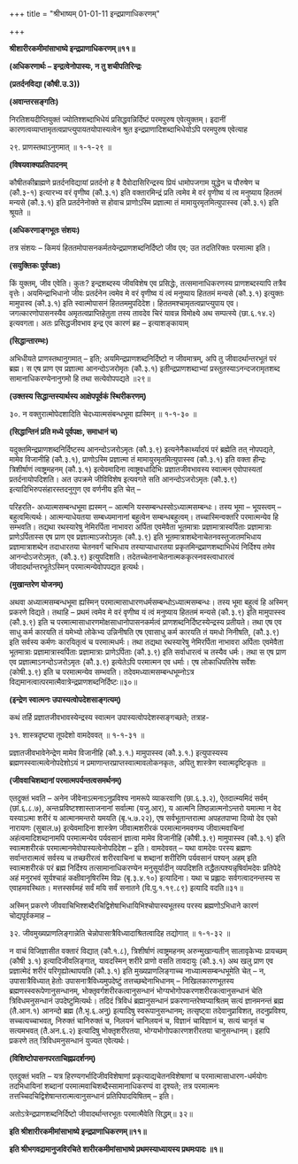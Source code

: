 +++
title = "श्रीभाष्यम् 01-01-11 इन्द्रप्राणाधिकरणम्"

+++


**श्रीशारीरकमीमांसाभाष्ये इन्द्रप्राणाधिकरणम्॥११॥**

**(अधिकरणार्थः – इन्द्रत्वेनोपास्यः, न तु शचीपतिरिन्द्रः**

**(प्रतर्दनविद्या (कौषी.उ.3))**

**(अवान्तरसङ्गतिः)**

निरतिशयदीप्तियुक्तं ज्योतिश्शब्दाभिधेयं प्रसिद्धवन्निर्दिष्टं परमपुरुष एवेत्युक्तम्। इदानीं कारणत्वव्याप्तामृतत्वप्राप्त्युपायतयोपास्यत्वेन श्रुत इन्द्रप्राणादिशब्दाभिधेयोऽपि परमपुरुष एवेत्याह

२९. प्राणस्तथाऽनुगमात् ॥ १-१-२९ ॥

**(विषयवाक्यप्रतिपादनम्**

कौषीतकीब्राह्मणे प्रतर्दनविद्यायां प्रतर्दनो ह वै दैवोदासिरिन्द्रस्य प्रियं धामोपजगाम युद्धेन च पौरुषेण च (कौ.३-१) इत्यारभ्य वरं वृणीष्व (कौ.३.१) इति वक्तारमिन्द्रं प्रति त्वमेव मे वरं वृणीष्व यं त्व मनुष्याय हिततमं मन्यसे (कौ.३.१) इति प्रतर्दनेनोक्ते स होवाच प्राणोऽस्मि प्रज्ञात्मा तं मामायुरमृतमित्युपास्स्व (कौ.३.१) इति श्रूयते ॥

**(अधिकरणाङ्गभूतः संशयः)**

तत्र संशयः – किमयं हिततमोपासनकर्मतयेन्द्रप्राणशब्दनिर्दिष्टो जीव एव; उत तदतिरिक्तः परमात्मा इति।

**(सयुक्तिकः पूर्वपक्षः)**

किं युक्तम्, जीव एवेति। कुतः? इन्द्रशब्दस्य जीवविशेष एव प्रसिद्धेः, तत्समानाधिकरणस्य प्राणशब्दस्यापि तत्रैव वृत्तेः। अयमिन्द्राभिधानो जीवः प्रतर्दनेन त्वमेव मे वरं वृणीष्व यं त्वं मनुष्याय हिततमं मन्यसे (कौ.३.१) इत्युक्तः मामुपास्व (कौ.३.१) इति स्वात्मोपासनं हिततममुपदिदेश। हिततमश्चामृतत्वप्राप्त्युपाय एव। जगत्कारणोपासनस्यैव अमृतत्वप्राप्तिहेतुता तस्य तावदेव चिरं यावन्न विमोक्ष्ये अथ सम्पत्स्ये (छा.६.१४.२) इत्यवगता। अतः प्रसिद्धजीवभाव इन्द्र एव कारणं ब्रह – इत्याशङ्कायाम्

**(सिद्धान्तारम्भः)**

अभिधीयते प्राणस्तथानुगमात् – इति; अयमिन्द्रप्राणशब्दनिर्दिष्टो न जीवमात्रम्, अपि तु जीवादर्थान्तरभूतं परं ब्रह्म। स एष प्राण एव प्रज्ञात्मा आनन्दोऽजरोमृतः (कौ.३.१) इतीन्द्रप्राणशब्दाभ्यां प्रस्तुतस्याऽनन्दजरामृतशब्द सामानाधिकरण्येनानुगमो हि तथा सत्येवोपपद्यते ॥२९॥

**(उक्तस्य सिद्धान्तस्यार्थस्य आक्षेपपूर्वकं स्थिरीकरणम्)**

३०. न वक्तुरात्मोपेदशादिति चेदध्यात्मसंबन्धभूमा ह्यस्मिन् ॥ १-१-३० ॥

**(सिद्धान्तिनं प्रति मध्ये पूर्वपक्षः, समाधानं च)**

यदुक्तमिन्द्रप्राणशब्दनिर्दिष्टस्य आनन्दोऽजरोऽमृतः (कौ.३.९) इत्यनेनैकार्थ्यादयं परं ब्रह्मेति तत् नोपपद्यते, मामेव विजानीहि (कौ.३.१), प्राणोऽस्मि प्रज्ञात्मा तं मामायुरमृतमित्युपास्स्व (कौ.३.१) इति वक्ता हीन्द्रः त्रिशीर्षाणं त्वाष्ट्रमहनम् (कौ.३.१) इत्येवमादिना त्वाष्ट्रवधादिभिः प्रज्ञातजीवभावस्य स्वात्मन एवोपास्यतां प्रतर्दनायोपदिशति। अत उपक्रमे जीविविशेष इत्यवगते सति आनन्दोऽजरोऽमृतः (कौ.३.९) इत्यादिभिरुपसंहारस्तदनुगुण एव वर्णनीय इति चेत् –

परिहरति- अध्यात्मसम्बन्धभूमा ह्यस्मन् – आत्मनि यस्सम्बन्धस्सोऽध्यात्मसम्बन्धः। तस्य भूमा – भूयस्त्वम् – बहुत्वमित्यर्थः। आत्मन्याधेयतया सम्बध्यमानानां बहुत्वेन सम्बन्धबहुत्वम्। तच्चास्मिन्वक्तरि परमात्मन्येव हि सम्भवति। तद्यथा रथस्यारेषु नेमिरर्पिता नाभावरा अर्पिता एवमेवैता भूतमात्राः प्रज्ञामात्रास्वर्पिताः प्रज्ञामात्राः प्राणेऽर्पितास्स एष प्राण एव प्रज्ञात्माऽजरोऽमृतः (कौ.३.९) इति भूतमात्राशब्देनाचेतनवस्तुजातमभिधाय प्रज्ञामात्राशब्देन तदाधारतया चेतनवर्गं चाभिधाय तस्याप्याधारतया प्रकृतमिन्द्रप्राणशब्दाभिधेयं निर्दिश्य तमेव आनन्दोऽजरोऽमृतः, (कौ.३.९) इत्युपदिशति। तदेतच्चेतनाचेतनात्मककृत्स्नवस्त्वाधारत्वं जीवादर्थान्तरभूतेऽस्मिन् परमात्मन्येवोपपद्यत इत्यर्थः।

**(मुखान्तरेण योजनम्)**

अथवा अध्यात्मसम्बन्धभूमा ह्यस्मिन्
परमात्मासाधारणधर्मसम्बन्धोऽध्यात्मसम्बन्धः। तस्य भूमा बहुत्वं हि अस्मिन् प्रकरणे विद्यते। तथाहि – प्रथमं त्वमेव मे वरं वृणीष्व यं त्वं मनुष्याय हिततमं मन्यसे (कौ.३.९) इति मामुपास्स्व (कौ.३.९) इति च परमात्मासाधारणमोक्षसाधानोपासनकर्मत्वं प्राणशब्दनिर्दिष्टस्येन्द्रस्य प्रतीयते। तथा एष एव साधु कर्म कारयति तं यमेभ्यो लोकेभ्य उन्निनीषति एष एवासाधु कर्म कारयति तं यमधो निनीषति, (कौ.३.९) इति सर्वस्य कर्मणः कारयितृत्वं च परमात्मधर्मः। तथा तद्यथा रथस्यारेषु नेमिरर्पिता नाभावरा
अर्पिताः एवमेवैता भूतमात्राः प्रज्ञामात्रास्वर्पिताः प्रज्ञामात्राः प्राणेऽर्पिताः (कौ.३.९) इति सर्वाधारत्वं च तस्यैव धर्मः। तथा स एष प्राण एव प्रज्ञात्माऽनन्दोऽजरोऽमृतः (कौ.३.९) इत्येतेऽपि परमात्मन एव धर्माः।
एष लोकाधिपतिरेष सर्वेशः (कोषी.३.९) इति च परमात्मन्येव सम्भवति। तदेवमध्यात्मसम्बन्धभूम्नोऽत्र विद्यमानत्वात्परमात्मैवात्रेन्द्रप्राणशब्दनिर्दिष्टः॥३०॥

**(इन्द्रेण स्वात्मनः उपास्यत्वोपदेशसाङ्गत्यम्)**

कथं तर्हि प्रज्ञातजीवभावस्येन्द्रस्य स्वात्मन उपास्यत्वोपदेशस्सङ्गच्छते; तत्राह-

३१. शास्त्रदृष्ट्या तूपदेशो वामदेववत् ॥ १-१-३१ ॥

प्रज्ञातजीवभावेनेन्द्रेण मामेव विजानीहि (कौ.३.१.) मामुपास्स्व (कौ.३.१.) इत्युपास्यस्य ब्रह्मणस्स्वात्मत्वेनोपदेशोऽयं न प्रमाणान्तरप्राप्तस्वात्मावलोकनकृतः, अपितु शास्त्रेण स्वात्मदृष्टिकृतः ॥

**(जीववाचिशब्दानां परमात्मपर्यन्तत्वसमर्थनम्)**

एतदुक्तं भवति – अनेन जीवेनाऽत्मनाऽनुप्रविश्य नामरूपे व्याकरवाणि (छा.६.३.२), ऐतदात्म्यमिदं सर्वम् (छां.६.८.७), अन्तःप्रविष्टश्शास्ताजनानां सर्वात्मा (यजु.आर), य आत्मनि तिष्ठन्नात्मनोऽन्तरो यमात्मा न वेद यस्याऽत्मा शरीरं य आत्मानमन्तरो यमयति (बृ.५.७.२२), एष सर्वभूतान्तरात्मा अपहतपाप्मा दिव्यो देव एको नारायणः (सुबाल.७) इत्येवमादिना शास्त्रेण जीवात्मशरीरकं परमात्मानमवगम्य जीवात्मवाचिनां अहंत्वमादिशब्दानामपि परमात्मन्येव पर्यवसानं ज्ञात्वा मामेव विजानीहि (कौषी.३.९) मामुपास्स्व (कौ.३.१) इति स्वात्मशरीरकं परमात्मानमेवोपास्यत्वेनोपदिदेश – इति। वामदेववत् – यथा वामदेवः परस्य ब्रह्मणः सर्वान्तरात्मत्वं सर्वस्य च तच्छरीरत्वं शरीरवाचिनां च शब्दानां शरीरिणि पर्यवसानं पश्यन् अहम् इति स्वात्मशरीरकं परं ब्रह्म निर्दिश्य तत्सामानाधिकरण्येन मनुसूर्यादीन् व्यपदिशति तद्धैतत्पश्यन्नृषिर्वामदेवः प्रतिपेदे अहं मनुरभवं सूर्यश्चाहं कक्षीवानृषिरस्मि विप्रः (बृ.३.४.१०) इत्यादिना। यथा च प्रह्लादः सर्वगत्वादनन्तस्य स एवाहमवस्थितः। मत्तस्सर्वमहं सर्वं मयि सर्वं सनातने (वि.पु.१.१९.८९) इत्यादि वदति॥३१॥

  अस्मिन् प्रकरणे जीववाचिभिश्शब्दैरचिद्विशेषाभिधायिभिश्चोपास्यभूतस्य परस्य ब्रह्मणोऽभिधाने कारणं चोद्यपूर्वकमाह –

३२. जीवमुख्यप्राणलिङ्गान्नेति चेन्नोपासात्रैविध्यादाश्रितत्वादिह तद्योगात् ॥ १-१-३२ ॥

न वाचं विजिज्ञासीत वक्तारं विद्यात् (कौ.१.८), त्रिशीर्षाणं त्वाष्ट्रमहनम् अरुन्मुखान्यतीन् सालावृकेभ्यः प्रायच्छम् (कौषी ३.१) इत्यादिजीवलिङ्गात्, यावदस्मिन् शरीरे प्राणो वसति तावदायुः (कौ.३.१) अथ खलु प्राण एव प्रज्ञात्मेदं शरीरं परिगृह्योत्थापयति (कौ.३.१) इति मुख्यप्राणलिङ्गाच्च नाध्यात्मसम्बन्धभूमेति चेत् – न, उपासात्रैविध्यात् हेतोः उपासनात्रैविध्यमुपदेष्टुं तत्तच्छब्देनाभिधानम् – निखिलकारणभूतस्य ब्रह्मणस्स्वरूपेणानुसन्धानम्, भोक्तृवर्गशरीरकत्वानुसन्धानं भोग्यभोगोपकरणशरीरकत्वानुसन्धानं चेति त्रिविधमनुसन्धानं उपदेष्टुमित्यर्थः। तदिदं त्रिविधं ब्रह्मानुसन्धानं प्रकरणान्तरेष्वप्याश्रितम् सत्यं ज्ञानमनन्तं ब्रह्म (तै.आन.१) आनन्दो ब्रह्म (तै.भृ.६.अनु) इत्यादिषु स्वरूपानुसन्धानम्; तत्सृष्ट्वा तदेवानुप्राविशत्, तदनुप्रविश्य, सच्चत्यच्चाभवत्, निरुक्तं चानिरुक्तं च, निलयनं चानिलयनं च, विज्ञानं चाविज्ञानं च, सत्यं चानृतं च सत्यमभवत् (तै.अन.६.२) इत्यादिषु भोक्तृशरीरतया, भोग्यभोगोपकारणशरीरतया चानुसन्धानम्। इहापि प्रकरणे तत् त्रिविधमनुसन्धानं युज्यत एवेत्यर्थः।

**(विशिष्टोपासनपरताचिह्नप्रदर्शनम्)**

एतदुक्तं भवति – यत्र हिरण्यगर्भादिजीवविशेषाणां प्रकृत्याद्यचेतनविशेषाणां च परमात्मासाधारण-धर्मयोगः तदभिधायिनां शब्दानां परमात्मवाचिशब्दैस्सामानाधिकरण्यं वा दृश्यते; तत्र परमात्मनः तत्तच्चिदचिद्विशेषान्तरात्मत्वानुसन्धानं प्रतिपिपादयिषितम् – इति।

अतोऽत्रेन्द्रप्राणशब्दनिर्दिष्टो जीवादर्थान्तरभूतः परमात्मैवेति
सिद्धम्॥ ३२॥

**इति श्रीशारीरकमीमांसाभाष्ये इन्द्रप्राणाधिकरणम्॥११॥**

**इति श्रीभगवद्रामानुजविरचिते शारीरकमीमांसाभाष्ये प्रथमस्याध्यायस्य प्रथमःपादः ॥१॥**


